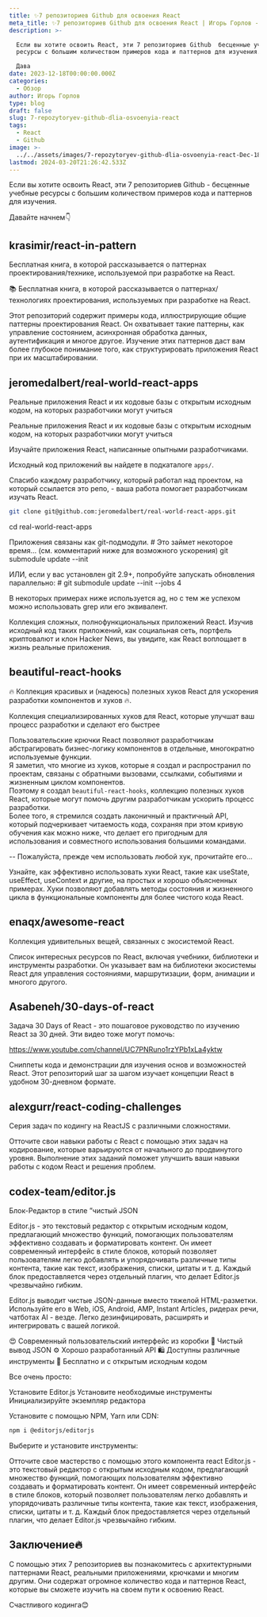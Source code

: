 ```yaml
---
title: ✨7 репозиториев Github для освоения React
meta_title: ✨7 репозиториев Github для освоения React | Игорь Горлов - Фронтeндер
description: >-

  Если вы хотите освоить React, эти 7 репозиториев Github  бесценные учебные
  ресурсы с большим количеством примеров кода и паттернов для изучения.  

  Дава
date: 2023-12-18T00:00:00.000Z
categories:
  - Обзор
author: Игорь Горлов
type: blog
draft: false
slug: 7-repozytoryev-github-dlia-osvoenyia-react
tags:
  - React
  - Github
image: >-
  ../../assets/images/7-repozytoryev-github-dlia-osvoenyia-react-Dec-18-2023.avif
lastmod: 2024-03-20T21:26:42.533Z
---
```


Если вы хотите освоить React, эти 7 репозиториев Github - бесценные учебные ресурсы с большим количеством примеров кода и паттернов для изучения.

Давайте начнем👇

## krasimir/react-in-pattern

Бесплатная книга, в которой рассказывается о паттернах проектирования/технике, используемой при разработке на React.

📚 Бесплатная книга, в которой рассказывается о паттернах/технологиях проектирования, используемых при разработке на React.

Этот репозиторий содержит примеры кода, иллюстрирующие общие паттерны проектирования React. Он охватывает такие паттерны, как управление состоянием, асинхронная обработка данных, аутентификация и многое другое. Изучение этих паттернов даст вам более глубокое понимание того, как структурировать приложения React при их масштабировании.

## jeromedalbert/real-world-react-apps

Реальные приложения React и их кодовые базы с открытым исходным кодом, на которых разработчики могут учиться

Реальные приложения React и их кодовые базы с открытым исходным кодом, на которых разработчики могут учиться

Изучайте приложения React, написанные опытными разработчиками.

Исходный код приложений вы найдете в подкаталоге `apps/`.

Спасибо каждому разработчику, который работал над проектом, на который ссылается это репо, - ваша работа помогает разработчикам изучать React.

```sh
git clone git@github.com:jeromedalbert/real-world-react-apps.git
```

cd real-world-react-apps

Приложения связаны как git-подмодули. # Это займет некоторое время… (см. комментарий ниже для возможного ускорения) git submodule update --init

ИЛИ, если у вас установлен git 2.9+, попробуйте запускать обновления параллельно: # git submodule update --init --jobs 4

В некоторых примерах ниже используется ag, но с тем же успехом можно использовать grep или его эквивалент.

Коллекция сложных, полнофункциональных приложений React. Изучив исходный код таких приложений, как социальная сеть, портфель криптовалют и клон Hacker News, вы увидите, как React воплощает в жизнь реальные приложения.

## beautiful-react-hooks

🔥 Коллекция красивых и (надеюсь) полезных хуков React для ускорения разработки компонентов и хуков 🔥.

Коллекция специализированных хуков для React, которые улучшат ваш процесс разработки и сделают его быстрее

Пользовательские крючки React позволяют разработчикам абстрагировать бизнес-логику компонентов в отдельные, многократно используемые функции.  
Я заметил, что многие из хуков, которые я создал и распространил по проектам, связаны с обратными вызовами, ссылками, событиями и жизненным циклом компонентов.  
Поэтому я создал `beautiful-react-hooks`, коллекцию полезных хуков React, которые могут помочь другим разработчикам ускорить процесс разработки.  
Более того, я стремился создать лаконичный и практичный API, который подчеркивает читаемость кода, сохраняя при этом кривую обучения как можно ниже, что делает его пригодным для использования и совместного использования большими командами.

-- Пожалуйста, прежде чем использовать любой хук, прочитайте его…

Узнайте, как эффективно использовать хуки React, такие как useState, useEffect, useContext и другие, на простых и хорошо объясненных примерах. Хуки позволяют добавлять методы состояния и жизненного цикла в функциональные компоненты для более чистого кода React.

## enaqx/awesome-react

Коллекция удивительных вещей, связанных с экосистемой React.

Список интересных ресурсов по React, включая учебники, библиотеки и инструменты разработки. Он указывает вам на библиотеки экосистемы React для управления состояниями, маршрутизации, форм, анимации и многого другого.

## Asabeneh/30-days-of-react

Задача 30 Days of React - это пошаговое руководство по изучению React за 30 дней. Эти видео тоже могут помочь:

<https://www.youtube.com/channel/UC7PNRuno1rzYPb1xLa4yktw>

Сниппеты кода и демонстрации для изучения основ и возможностей React. Этот репозиторий шаг за шагом изучает концепции React в удобном 30-дневном формате.

## alexgurr/react-coding-challenges

Серия задач по кодингу на ReactJS с различными сложностями.

Отточите свои навыки работы с React с помощью этих задач на кодирование, которые варьируются от начального до продвинутого уровня. Выполнение этих заданий поможет улучшить ваши навыки работы с кодом React и решения проблем.

## codex-team/editor.js

Блок-Редактор в стиле ”чистый JSON

Editor.js - это текстовый редактор с открытым исходным кодом, предлагающий множество функций, помогающих пользователям эффективно создавать и форматировать контент. Он имеет современный интерфейс в стиле блоков, который позволяет пользователям легко добавлять и упорядочивать различные типы контента, такие как текст, изображения, списки, цитаты и т. д. Каждый блок предоставляется через отдельный плагин, что делает Editor.js чрезвычайно гибким.

Editor.js выводит чистые JSON-данные вместо тяжелой HTML-разметки. Используйте его в Web, iOS, Android, AMP, Instant Articles, ридерах речи, чатботах AI - везде. Легко дезинфицировать, расширять и интегрировать с вашей логикой.

😍 Современный пользовательский интерфейс из коробки 💎 Чистый вывод JSON ⚙️ Хорошо разработанный API 🛍 Доступны различные инструменты 💌 Бесплатно и с открытым исходным кодом

Все очень просто:

Установите Editor.js Установите необходимые инструменты Инициализируйте экземпляр редактора

Установите с помощью NPM, Yarn или CDN:

```sh
npm i @editorjs/editorjs

```

Выберите и установите инструменты:

Отточите свое мастерство с помощью этого компонента react Editor.js - это текстовый редактор с открытым исходным кодом, предлагающий множество функций, помогающих пользователям эффективно создавать и форматировать контент. Он имеет современный интерфейс в стиле блоков, который позволяет пользователям легко добавлять и упорядочивать различные типы контента, такие как текст, изображения, списки, цитаты и т. д. Каждый блок предоставляется через отдельный плагин, что делает Editor.js чрезвычайно гибким.

## Заключение🔥

С помощью этих 7 репозиториев вы познакомитесь с архитектурными паттернами React, реальными приложениями, крючками и многим другим. Они содержат огромное количество кода и паттернов React, которые вы сможете изучить на своем пути к освоению React.

Счастливого кодинга😊
